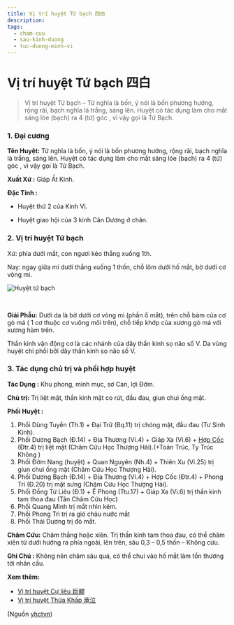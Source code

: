 ```yaml
---
title: Vị trí huyệt Tứ bạch 四白
description: 
tags:
  - cham-cuu
  - sau-kinh-duong
  - tuc-duong-minh-vi
---
```


# Vị trí huyệt Tứ bạch 四白 

> Vị trí huyệt Tứ bạch – Tứ nghĩa là bốn, ý nói là bốn phương hướng, rộng rãi, bạch nghĩa là trắng, sáng lên. Huyệt có tác dụng làm cho mắt sáng lóe (bạch) ra 4 (tứ) góc , vì vậy gọi là Tứ Bạch.

### 1. Đại cương

**Tên Huyệt:** Tứ nghĩa là bốn, ý nói là bốn phương hướng, rộng rãi, bạch nghĩa là trắng, sáng lên. Huyệt có tác dụng làm cho mắt sáng lóe (bạch) ra 4 (tứ) góc , vì vậy gọi là Tứ Bạch.

**Xuất Xứ :** Giáp Ất Kinh.

**Đặc Tính :**

+ Huyệt thứ 2 của Kinh Vị.

+ Huyệt giao hội của 3 kinh Cân Dương ở chân.

### 2. Vị trí huyệt Tứ bạch

Xứ: phía dưới mắt, con ngươi kéo thẳng xuống 1th.

Nay: ngay giữa mi dưới thẳng xuống 1 thốn, chỗ lõm dưới hố mắt, bờ dưới cơ vòng mi.

![Huyệt tứ bạch](/imgs/yhctvn/Huyet-tu-bach-300x169.png)

 

**Giải Phẫu:** Dưới da là bờ dưới cơ vòng mi (phần ổ mắt), trên chỗ bám của cơ gò má ( 1 cơ thuộc cơ vuông môi trên), chỗ tiếp khớp của xương gò má với xương hàm trên.

Thần kinh vận động cơ là các nhánh của dây thần kinh sọ não số V. Da vùng huyệt chi phối bởi dây thần kinh sọ não số V.

### 3. Tác dụng chủ trị và phối hợp huyệt

**Tác Dụng :** Khu phong, minh mục, sơ Can, lợi Đởm.

**Chủ trị:** Trị liệt mặt, thần kinh mặt co rút, đầu đau, giun chui ống mật.

**Phối Huyệt :**

1. Phối Dũng Tuyền (Th.1) + Đại Trữ (Bq.11) trị chóng mặt, đầu đau (Tư Sinh Kinh).
2. Phối Dương Bạch (Đ.14) + Địa Thương (Vi.4) + Giáp Xa (Vi.6) + [Hợp Cốc](/yhctvn/huyet-hop-coc-%e5%90%88-%e8%b0%b7/) (Đtr.4) trị liệt mặt (Châm Cứu Học Thượng Hải).(+Toản Trúc, Ty Trúc Không )
3. Phối Đởm Nang (huyệt) + Quan Nguyên (Nh.4) + Thiên Xu (Vi.25) trị giun chui ống mật (Châm Cứu Học Thượng Hải).
4. Phối Dương Bạch (Đ.14) + Địa Thương (Vi.4) + Hợp Cốc (Đtr.4) + Phong Trì (Đ.20) trị mặt sưng (Châm Cứu Học Thượng Hải).
5. Phối Đồng Tử Liêu (Đ.1) + Ế Phong (Ttu.17) + Giáp Xa (Vi.6) trị thần kinh tam thoa đau (Tân Châm Cứu Học)
6. Phối Quang Minh trị mắt nhìn kém.
7. Phối Phong Trì trị ra gió chảu nước mắt
8. Phối Thái Dương trị đỏ mắt.

**Châm Cứu:** Châm thẳng hoặc xiên. Trị thần kinh tam thoa đau, có thể châm xiên từ dưới hướng ra phía ngoài, lên trên, sâu 0,3 – 0,5 thốn – Không cứu.

**Ghi Chú :** Không nên châm sâu quá, có thể chui vào hố mắt làm tổn thương tới nhãn cầu.

**Xem thêm:**

* [Vị trí huyệt Cự liêu 巨髎](/yhctvn/vi-tri-huyet-cu-lieu-%e5%b7%a8%e9%ab%8e/)
* [Vị trí huyệt Thừa Khấp 承泣](/yhctvn/vi-tri-huyet-thua-khap-%e6%89%bf%e6%b3%a3/)

(Nguồn <a href="https://yhctvn.com/vi-tri-huyet-tu-bach/" target="_blank">yhctvn</a>)

